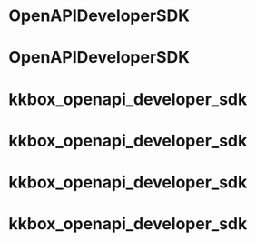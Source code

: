 # OpenAPIDeveloperSDK
# OpenAPIDeveloperSDK
# kkbox_openapi_developer_sdk
# kkbox_openapi_developer_sdk
# kkbox_openapi_developer_sdk
# kkbox_openapi_developer_sdk
